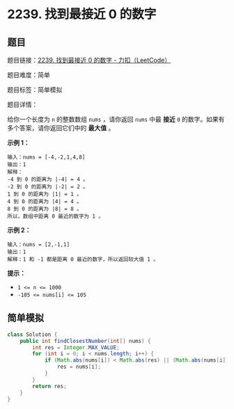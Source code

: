 # 2239. 找到最接近 0 的数字

## 题目

题目链接：[2239. 找到最接近 0 的数字 - 力扣（LeetCode）](https://leetcode.cn/problems/find-closest-number-to-zero/description/)

题目难度：简单

题目标签：简单模拟

题目详情：

给你一个长度为 `n` 的整数数组 `nums` ，请你返回 `nums` 中最 **接近** `0` 的数字。如果有多个答案，请你返回它们中的 **最大值** 。

**示例 1：**

```
输入：nums = [-4,-2,1,4,8]
输出：1
解释：
-4 到 0 的距离为 |-4| = 4 。
-2 到 0 的距离为 |-2| = 2 。
1 到 0 的距离为 |1| = 1 。
4 到 0 的距离为 |4| = 4 。
8 到 0 的距离为 |8| = 8 。
所以，数组中距离 0 最近的数字为 1 。
```

**示例 2：**

```
输入：nums = [2,-1,1]
输出：1
解释：1 和 -1 都是距离 0 最近的数字，所以返回较大值 1 。
```

**提示：**

- `1 <= n <= 1000`
- `-105 <= nums[i] <= 105`



## 简单模拟

``` java
class Solution {
    public int findClosestNumber(int[] nums) {
        int res = Integer.MAX_VALUE;
        for (int i = 0; i < nums.length; i++) {
            if (Math.abs(nums[i]) < Math.abs(res) || (Math.abs(nums[i]) == Math.abs(res) && nums[i] > res)) {
                res = nums[i];
            }
        }
        return res;
    }
}
```